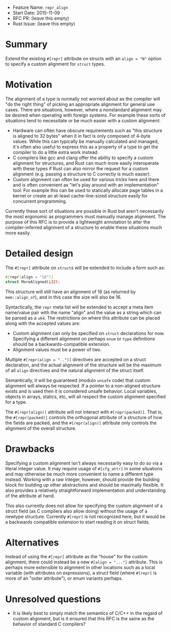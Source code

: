 - Feature Name: `repr_align`
- Start Date: 2015-11-09
- RFC PR: (leave this empty)
- Rust Issue: (leave this empty)

# Summary
[summary]: #summary

Extend the existing `#[repr]` attribute on structs with an `align = "N"` option
to specify a custom alignment for `struct` types.

# Motivation
[motivation]: #motivation

The alignment of a type is normally not worried about as the compiler will "do
the right thing" of picking an appropriate alignment for general use cases.
There are situations, however, where a nonstandard alignment may be desired when
operating with foreign systems. For example these sorts of situations tend to
necessitate or be much easier with a custom alignment:

* Hardware can often have obscure requirements such as "this structure is
  aligned to 32 bytes" when it in fact is only composed of 4-byte values. While
  this can typically be manually calculated and managed, it's often also useful
  to express this as a property of a type to get the compiler to do a little
  extra work instead.
* C compilers like gcc and clang offer the ability to specify a custom alignment
  for structures, and Rust can much more easily interoperate with these types if
  Rust can also mirror the request for a custom alignment (e.g. passing a
  structure to C correctly is much easier).
* Custom alignment can often be used for various tricks here and there and is
  often convenient as "let's play around with an implementation" tool. For
  example this can be used to statically allocate page tables in a kernel
  or create an at-least cache-line-sized structure easily for concurrent
  programming.

Currently these sort of situations are possible in Rust but aren't necessarily
the most ergonomic as programmers must manually manage alignment. The purpose of
this RFC is to provide a lightweight annotation to alter the compiler-inferred
alignment of a structure to enable these situations much more easily.

# Detailed design
[design]: #detailed-design

The `#[repr]` attribute on `struct`s will be extended to include a form such as:

```rust
#[repr(align = "16")]
struct MoreAligned(i32);
```

This structure will still have an alignment of 16 (as returned by
`mem::align_of`), and in this case the size will also be 16.

Syntactically, the `repr` meta list will be extended to accept a meta item
name/value pair with the name "align" and the value as a string which can be
parsed as a `u64`. The restrictions on where this attribute can be placed along
with the accepted values are:

* Custom alignment can only be specified on `struct` declarations for now.
  Specifying a different alignment on perhaps `enum` or `type` definitions
  should be a backwards-compatible extension.
* Alignment values must be a power of two.

Multiple `#[repr(align = "..")]` directives are accepted on a struct
declaration, and the actual alignment of the structure will be the maximum of
all `align` directives and the natural alignment of the struct itself.

Semantically, it will be guaranteed (modulo `unsafe` code) that custom alignment
will always be respected. If a pointer to a non-aligned structure exists and is
used then it is considered unsafe behavior. Local variables, objects in arrays,
statics, etc, will all respect the custom alignment specified for a type.

The `#[repr(align)]` attribute will not interact with `#[repr(packed)]`. That
is, the `#[repr(packed)]` controls the orthogonal attribute of a structure of
how the fields are packed, and the `#[repr(align)]` attribute only controls the
alignment of the overall structure.

# Drawbacks
[drawbacks]: #drawbacks

Specifying a custom alignment isn't always necessarily easy to do so via a
literal integer value. It may require usage of `#[cfg_attr]` in some situations
and may otherwise be much more convenient to name a different type instead.
Working with a raw integer, however, should provide the building block for
building up other abstractions and should be maximally flexible. It also
provides a relatively straightforward implementation and understanding of the
attribute at hand.

This also currently does not allow for specifying the custom alignment of a
struct field (as C compilers also allow doing) without the usage of a newtype
structure. Currently `#[repr]` is not recognized here, but it would be a
backwards compatible extension to start reading it on struct fields.

# Alternatives
[alternatives]: #alternatives

Instead of using the `#[repr]` attribute as the "house" for the custom
alignment, there could instead be a new `#[align = "..."]` attribute. This is
perhaps more extensible to alignment in other locations such as a local variable
(with attributes on expressions), a struct field (where `#[repr]` is more of an
"outer attribute"), or enum variants perhaps.

# Unresolved questions
[unresolved]: #unresolved-questions

* It is likely best to simply match the semantics of C/C++ in the regard of
  custom alignment, but is it ensured that this RFC is the same as the behavior
  of standard C compilers?
